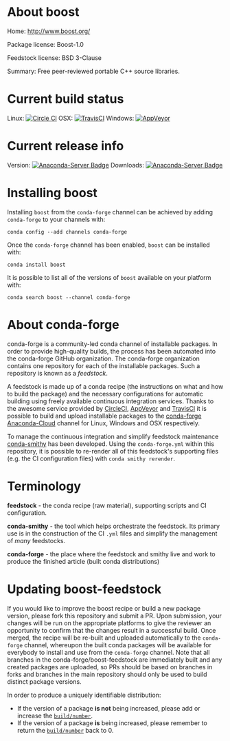 About boost
===========

Home: http://www.boost.org/

Package license: Boost-1.0

Feedstock license: BSD 3-Clause

Summary: Free peer-reviewed portable C++ source libraries.



Current build status
====================

Linux: [![Circle CI](https://circleci.com/gh/conda-forge/boost-feedstock.svg?style=shield)](https://circleci.com/gh/conda-forge/boost-feedstock)
OSX: [![TravisCI](https://travis-ci.org/conda-forge/boost-feedstock.svg?branch=master)](https://travis-ci.org/conda-forge/boost-feedstock)
Windows: [![AppVeyor](https://ci.appveyor.com/api/projects/status/github/conda-forge/boost-feedstock?svg=True)](https://ci.appveyor.com/project/conda-forge/boost-feedstock/branch/master)

Current release info
====================
Version: [![Anaconda-Server Badge](https://anaconda.org/conda-forge/boost/badges/version.svg)](https://anaconda.org/conda-forge/boost)
Downloads: [![Anaconda-Server Badge](https://anaconda.org/conda-forge/boost/badges/downloads.svg)](https://anaconda.org/conda-forge/boost)

Installing boost
================

Installing `boost` from the `conda-forge` channel can be achieved by adding `conda-forge` to your channels with:

```
conda config --add channels conda-forge
```

Once the `conda-forge` channel has been enabled, `boost` can be installed with:

```
conda install boost
```

It is possible to list all of the versions of `boost` available on your platform with:

```
conda search boost --channel conda-forge
```


About conda-forge
=================

conda-forge is a community-led conda channel of installable packages.
In order to provide high-quality builds, the process has been automated into the
conda-forge GitHub organization. The conda-forge organization contains one repository
for each of the installable packages. Such a repository is known as a *feedstock*.

A feedstock is made up of a conda recipe (the instructions on what and how to build
the package) and the necessary configurations for automatic building using freely
available continuous integration services. Thanks to the awesome service provided by
[CircleCI](https://circleci.com/), [AppVeyor](http://www.appveyor.com/)
and [TravisCI](https://travis-ci.org/) it is possible to build and upload installable
packages to the [conda-forge](https://anaconda.org/conda-forge)
[Anaconda-Cloud](http://docs.anaconda.org/) channel for Linux, Windows and OSX respectively.

To manage the continuous integration and simplify feedstock maintenance
[conda-smithy](http://github.com/conda-forge/conda-smithy) has been developed.
Using the ``conda-forge.yml`` within this repository, it is possible to re-render all of
this feedstock's supporting files (e.g. the CI configuration files) with ``conda smithy rerender``.


Terminology
===========

**feedstock** - the conda recipe (raw material), supporting scripts and CI configuration.

**conda-smithy** - the tool which helps orchestrate the feedstock.
                   Its primary use is in the construction of the CI ``.yml`` files
                   and simplify the management of *many* feedstocks.

**conda-forge** - the place where the feedstock and smithy live and work to
                  produce the finished article (built conda distributions)


Updating boost-feedstock
========================

If you would like to improve the boost recipe or build a new
package version, please fork this repository and submit a PR. Upon submission,
your changes will be run on the appropriate platforms to give the reviewer an
opportunity to confirm that the changes result in a successful build. Once
merged, the recipe will be re-built and uploaded automatically to the
`conda-forge` channel, whereupon the built conda packages will be available for
everybody to install and use from the `conda-forge` channel.
Note that all branches in the conda-forge/boost-feedstock are
immediately built and any created packages are uploaded, so PRs should be based
on branches in forks and branches in the main repository should only be used to
build distinct package versions.

In order to produce a uniquely identifiable distribution:
 * If the version of a package **is not** being increased, please add or increase
   the [``build/number``](http://conda.pydata.org/docs/building/meta-yaml.html#build-number-and-string).
 * If the version of a package **is** being increased, please remember to return
   the [``build/number``](http://conda.pydata.org/docs/building/meta-yaml.html#build-number-and-string)
   back to 0.

